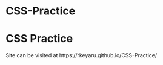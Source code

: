 # CSS-Practice
<h1>CSS Practice</h1>
<p>Site can be visited at https://rkeyaru.github.io/CSS-Practice/ </h1>